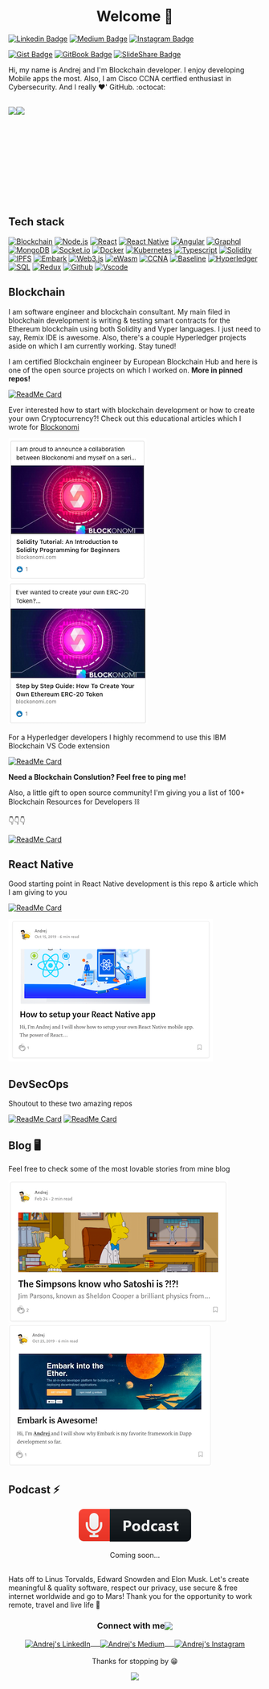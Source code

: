 <h1 align= "center"><b>Welcome 👋 </b></h1>
 
[![Linkedin Badge](https://img.shields.io/badge/-andrejrakic-blue?style=flat&logo=Linkedin&logoColor=white&link=https://www.linkedin.com/in/andrejrakic/)](https://www.linkedin.com/in/andrejrakic/)
[![Medium Badge](https://img.shields.io/badge/-@andrej.rakic-black?style=flat&labelColor=black&logo=medium&logoColor=white&link=https://www.medium.com/@andrej.rakic)](https://www.medium.com/@andrej.rakic)
[![Instagram Badge](https://img.shields.io/badge/-@andrej__rakic-E1306C?style=flat&labelColor=E1306C&logo=instagram&logoColor=white&link=https://www.instagram.com/andrej_rakic/)](https://www.instagram.com/andrej_rakic/)

[![Gist Badge](https://img.shields.io/badge/-Gists-black?style=flat&labelColor=black&logo=github&logoColor=white&link=https://gist.github.com/andrejrakic)](https://gist.github.com/andrejrakic)
[![GitBook Badge](https://img.shields.io/badge/-Gitbooks-black?style=flat&labelColor=black&logo=github&logoColor=white&link=https://andrej-rakic.gitbook.io/)](https://andrej-rakic.gitbook.io/)
[![SlideShare Badge](https://img.shields.io/badge/-SlideShare-blue?style=flat&logo=Linkedin&logoColor=white&link=https://www.slideshare.net/AndrejRakic/)](https://www.slideshare.net/AndrejRakic/)

Hi, my name is Andrej and I'm Blockchain developer. I enjoy developing Mobile apps the most. Also, I am Cisco CCNA certfied enthusiast in Cybersecurity. And I really ❤️' GitHub. :octocat: 

<br />

<a href="https://github.com/anuraghazra/github-readme-stats">
  <img align="left" src="https://github-readme-stats.vercel.app/api/top-langs/?username=andrejrakic&hide=html,ruby,css" />
</a>
<a href="https://github.com/anuraghazra/convoychat">
  <img align="left" src="https://github-readme-stats.vercel.app/api?username=andrejrakic&show_icons=true&count_private=true" />
</a>
<br /><br /><br /><br /><br /><br /><br /><br /><br /><br /><br />

## Tech stack
[![Blockchain](https://img.shields.io/badge/-Blockchain-black?style=for-the-badge&logo=bitcoin&logoColor=white)]()
[![Node.js](https://img.shields.io/badge/-Node.js-339933?style=for-the-badge&logo=Node.js&logoColor=white)]()
[![React](https://img.shields.io/badge/-React-black?style=for-the-badge&logo=react&logoColor=blue)]()
[![React Native](https://img.shields.io/badge/-React_Native-blue?style=for-the-badge&logo=react&logoColor=white)]()
[![Angular](https://img.shields.io/badge/-Angular-d2082d?style=for-the-badge&logo=angular&logoColor=white)]()
[![Graphql](https://img.shields.io/badge/-Graph_QL-ff1493?style=for-the-badge&logo=graphql&logoColor=white)]()
[![MongoDB](https://img.shields.io/badge/-MongoDB-darkgreen?style=for-the-badge&logo=mongodb&logoColor=white)]()
[![Socket.io](https://img.shields.io/badge/-Socket.io-black?style=for-the-badge&logo=socket.io&logoColor=white)]()
[![Docker](https://img.shields.io/badge/-Docker-2496ed?style=for-the-badge&logo=docker&logoColor=white)]()
[![Kubernetes](https://img.shields.io/badge/-Kubernetes-326ce5?style=for-the-badge&logo=kubernetes&logoColor=white)]()
[![Typescript](https://img.shields.io/badge/-Typescript-007acc?style=for-the-badge&logo=typescript&logoColor=white)]()
[![Solidity](https://img.shields.io/badge/-Solidity-3c3c3d?style=for-the-badge&logo=ethereum&logoColor=white)]()
[![IPFS](https://img.shields.io/badge/-IPFS-23bbad?style=for-the-badge&logo=ipfs&logoColor=white)]()
[![Embark](https://img.shields.io/badge/-Embark-blue?style=for-the-badge&logo=skyliner&logoColor=white)]()
[![Web3.js](https://img.shields.io/badge/-Web3.js-black?style=for-the-badge&logo=javascript&logoColor=)]()
[![eWasm](https://img.shields.io/badge/-ewasm-654ff0?style=for-the-badge&logo=webassembly&logoColor=white)]()
[![CCNA](https://img.shields.io/badge/-CCNA-1ba0d7?style=for-the-badge&logo=cisco&logoColor=white)]()
[![Baseline](https://img.shields.io/badge/-Baseline-orange?style=for-the-badge&logo=buffer&logoColor=white)]()
[![Hyperledger](https://img.shields.io/badge/-Hyperledger-7d00ff?style=for-the-badge&logo=linux-foundation&logoColor=white)]()
[![SQL](https://img.shields.io/badge/-SQL-d2082d?style=for-the-badge&logo=mysql&logoColor=white)]()
[![Redux](https://img.shields.io/badge/-Redux-764abc?style=for-the-badge&logo=redux&logoColor=white)]()
[![Github](https://img.shields.io/badge/-GitHub-black?style=for-the-badge&logo=github&logoColor=white)]()
[![Vscode](https://img.shields.io/badge/-VSCode-007acc?style=for-the-badge&logo=visual-studio-code&logoColor=white)]()

## Blockchain

I am software engineer and blockchain consultant. My main filed in blockchain development is writing & testing smart contracts for the Ethereum blockchain using both Solidity and Vyper languages. I just need to say, Remix IDE is awesome. Also, there's a couple Hyperledger projects aside on which I am currently working. Stay tuned!

I am certified Blockchain engineer by European Blockchain Hub and here is one of the open source projects on which I worked on. <b>More in pinned repos!</b>

[![ReadMe Card](https://github-readme-stats.vercel.app/api/pin/?username=Timacum-Development&repo=blockchain-betting)](https://github.com/Timacum-Development/blockchain-betting)

Ever interested how to start with blockchain development or how to create your own Cryptocurrency?! Check out this educational articles which I wrote for [Blockonomi](https://blockonomi.com/author/andrej-rakic/)

[![solidity](https://github.com/andrejrakic/andrejrakic/blob/master/solidity.png)](https://blockonomi.com/solidity-tutorial/)
[![erc20](https://github.com/andrejrakic/andrejrakic/blob/master/erc20.png)](https://blockonomi.com/create-ethereum-token/)

For a Hyperledger developers I highly recommend to use this IBM Blockchain VS Code extension

[![ReadMe Card](https://github-readme-stats.vercel.app/api/pin/?username=IBM-Blockchain&repo=blockchain-vscode-extension)](https://github.com/IBM-Blockchain/blockchain-vscode-extension)

<b>Need a Blockchain Conslution? Feel free to ping me!</b>

Also, a little gift to open source community! I'm giving you a list of 100+ Blockchain Resources for Developers ⛓

👇👇👇

[![ReadMe Card](https://github-readme-stats.vercel.app/api/pin/?username=andrejrakic&repo=100-blockchain-developer-resources)](https://github.com/andrejrakic/100-blockchain-developer-resources)

## React Native

Good starting point in React Native development is this repo & article which I am giving to you

[![ReadMe Card](https://github-readme-stats.vercel.app/api/pin/?username=andrejrakic&repo=ReactNativeBoilerplate)](https://github.com/andrejrakic/ReactNativeBoilerplate)

[![ReactNativeMedium](https://github.com/andrejrakic/andrejrakic/blob/master/reactnative.png)](https://medium.com/@andrej.rakic/how-to-setup-your-react-native-app-47dcd7d2118e)

## DevSecOps

Shoutout to these two amazing repos

[![ReadMe Card](https://github-readme-stats.vercel.app/api/pin/?username=HerrSpace&repo=CCNA-Cheat-Sheet)](https://github.com/HerrSpace/CCNA-Cheat-Sheet)
[![ReadMe Card](https://github-readme-stats.vercel.app/api/pin/?username=Manisso&repo=fsociety)](https://github.com/Manisso/fsociety)

## Blog  🖥

Feel free to check some of the most lovable stories from mine blog

[![simpsons](https://github.com/andrejrakic/andrejrakic/blob/master/simpsons.png)](https://medium.com/@andrej.rakic/the-simpsons-know-who-satoshi-is-d90849e6414a)
[![embark](https://github.com/andrejrakic/andrejrakic/blob/master/embark.png)](https://medium.com/@andrej.rakic/embark-is-awesome-9eee74fdfb4f)

## Podcast ⚡️
<p align="center">
  <img src="https://raw.githubusercontent.com/8bithemant/8bithemant/master/svg/streaming/podcast.svg"> 
</p>
<p align="center">
  Coming soon...
</p>

<!-- ## GitHub ❤️ VS Code -->

<br />
Hats off to Linus Torvalds, Edward Snowden and Elon Musk. Let's create meaningful & quality software, respect our privacy, use secure & free internet worldwide and go to Mars! Thank you for the opportunity to work remote, travel and live life 🚀 

<div align="center">
  <h3 align="center">Connect with me<img align="center" src="https://github.com/rajput2107/rajput2107/blob/master/Assets/Handshake.gif" height="33px" /></h3> 
</div>
<p align="center">
 <a href="https://www.linkedin.com/in/andrejrakic/" target="blank">
  <img align="center" alt="Andrej's LinkedIn" width="30px" src="https://www.vectorlogo.zone/logos/linkedin/linkedin-icon.svg" /> &nbsp; &nbsp;
 </a>
   <a href="https://medium.com/@andrej.rakic" target="blank">
  <img align="center" alt="Andrej's Medium" width="30px" src="https://www.vectorlogo.zone/logos/medium/medium-tile.svg" /> &nbsp; &nbsp;
 </a> 
 <a href="https://www.instagram.com/andrej_rakic/" target="blank">
  <img align="center" alt="Andrej's Instagram" width="30px" src="https://www.vectorlogo.zone/logos/instagram/instagram-icon.svg" /> 
 </a>
  <br/>
  <br/>
  Thanks for stopping by 😁<br/>
</p>

<p align="center"> 
  <img src="https://profile-counter.glitch.me/andrejrakic/count.svg" />
</p>

<!--
**andrejrakic/andrejrakic** is a ✨ _special_ ✨ repository because its `README.md` (this file) appears on your GitHub profile.

Here are some ideas to get you started:

- 🔭 I’m currently working on ...
- 🌱 I’m currently learning ...
- 👯 I’m looking to collaborate on ...
- 🤔 I’m looking for help with ...
- 💬 Ask me about ...
- 📫 How to reach me: ...
- 😄 Pronouns: ...
- ⚡ Fun fact: ...
-->
